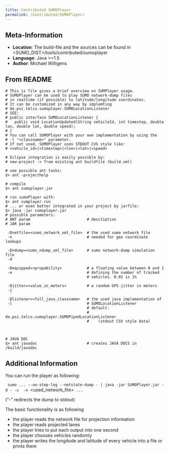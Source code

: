 ```yaml
---
title: Contributed SUMOPlayer
permalink: /Contributed/SUMOPlayer/
---
```


Meta-Information
----------------

-   **Location**: The build-file and the sources can be found in <SUMO_DIST>/tools/contributed/sumoplayer
-   **Language**: Java &gt;=1.5
-   **Author**: Michael Willigens

From README
-----------

    # This is file gives a brief overview on SUMPlayer usage.
    # SUMOPlayer can be used to play SUMO network-dump files
    # in realtime (if possible) to latitude/longitude coordinates.
    # It can be customized in any way by implemting
    # de.psi.telco.sumoplayer.SUMOLocationListener
    # SEE:
    # public interface SUMOLocationListener {
    #   public void LocationUpdated(String vehicleId, int timestep, double lon, double lat, double speed);
    # }
    # You can call SUMOPlayer with your own implementation by using the
    # -l "<classname>" parameter.
    # If not used, SUMOPlayer uses STDOUT CVS style like:
    # <vehicle_id>|<timestep>|<lon>|<lat>|<speed>

    # Eclipse integration is easily possible by:
    # new-project -> from existing ant buildfile (build.xml)

    # see possible ant tasks:
    $> ant -projecthelp

    # compile
    $> ant sumoplayer.jar

    # run sumoPlayer with:
    $> ant sumplayer.run
    # ... or even better integrated in your project by jarfile:
    $> java -jar sumoplayer.jar
    # possible parameters:
    # ANT param                         # desctiption
    # JAR param

     -Dnetfile=<sumo_network_xml_file>  # the used sumo network file
     -n                                 # needed for geo coordinate lookups

     -Dndump=<sumo_ndump_xml_file>      # sumo network-dump simulation file
     -d

     -Dequipped=<propability>           # a floating value between 0 and 1
     -e                                 # defining the number of tracked
                                        # vehicles. 0.01 is 1%

     -Djitter=<value_in_meters>         # a random GPS jitter in meters
     -j

     -Dlistener=<full_java_classname>   # the used java implementation of
     -l                                 # SUMOLocationListener
                                        # default:
                                        # de.psi.telco.sumoplayer.SUMOPipedLocationListener
                                        #    (stdout CSV style data)



    # JAVA DOC
    $> ant javadoc                      # creates JAVA DOCS in /build/javadoc

Additional Information
----------------------

You can run the player as following:

` sumo ... --no-step-log --netstate-dump - | java -jar SUMOPlayer.jar -d - -c `<propability>` -n `<used_network_file>` ...`

(“-” redirects the dump to stdout)

The basic functionality is as following

-   the player reads the network file for projection information
-   the player reads projected lanes
-   the player tries to put each output into one second
-   the player chooses vehicles randomly
-   the player writes the longitude and latitude of every vehicle into a file or prints them
